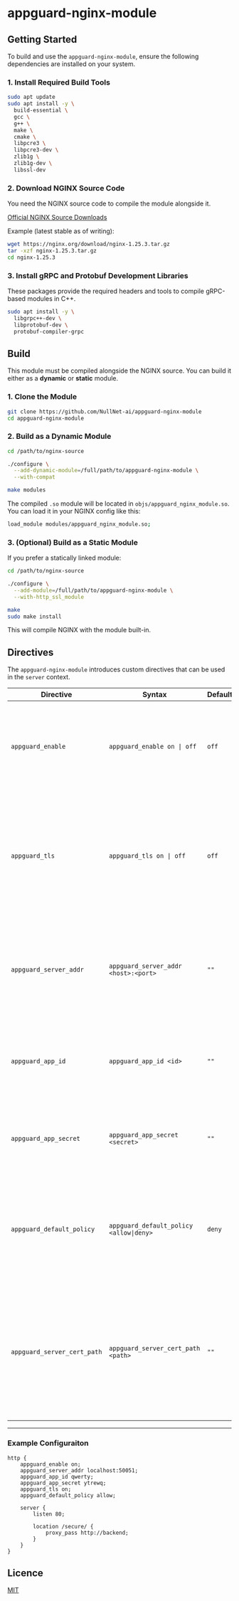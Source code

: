 # appguard-nginx-module

## Getting Started

To build and use the `appguard-nginx-module`, ensure the following dependencies are installed on your system.

### 1. Install Required Build Tools

```bash
sudo apt update
sudo apt install -y \
  build-essential \
  gcc \
  g++ \
  make \
  cmake \
  libpcre3 \
  libpcre3-dev \
  zlib1g \
  zlib1g-dev \
  libssl-dev
```

### 2. Download NGINX Source Code

You need the NGINX source code to compile the module alongside it.

[Official NGINX Source Downloads](https://nginx.org/en/download.html)

Example (latest stable as of writing):

```bash
wget https://nginx.org/download/nginx-1.25.3.tar.gz
tar -xzf nginx-1.25.3.tar.gz
cd nginx-1.25.3
```

### 3. Install gRPC and Protobuf Development Libraries

These packages provide the required headers and tools to compile gRPC-based modules in C++.

```bash
sudo apt install -y \
  libgrpc++-dev \
  libprotobuf-dev \
  protobuf-compiler-grpc
```

## Build

This module must be compiled alongside the NGINX source. You can build it either as a **dynamic** or **static** module.

### 1. Clone the Module
```bash
git clone https://github.com/NullNet-ai/appguard-nginx-module
cd appguard-nginx-module
```

### 2. Build as a Dynamic Module

```bash
cd /path/to/nginx-source

./configure \
  --add-dynamic-module=/full/path/to/appguard-nginx-module \
  --with-compat

make modules
```

The compiled `.so` module will be located in `objs/appguard_nginx_module.so`.
You can load it in your NGINX config like this:
```bash
load_module modules/appguard_nginx_module.so;
```

### 3. (Optional) Build as a Static Module
If you prefer a statically linked module:
```bash
cd /path/to/nginx-source

./configure \
  --add-module=/full/path/to/appguard-nginx-module \
  --with-http_ssl_module

make
sudo make install
```
This will compile NGINX with the module built-in.

## Directives
The `appguard-nginx-module` introduces custom directives that can be used in the  `server` context.

| Directive               | Syntax                                      | Default             | Description |
|-------------------------|---------------------------------------------|---------------------|-------------|
| `appguard_enable`        | `appguard_enable on \| off`                  | `off`               | Enables or disables AppGuard processing for requests. When enabled, HTTP requests will be evaluated by the AppGuard service. |
| `appguard_tls`           | `appguard_tls on \| off`                     | `off`               | Enables or disables TLS (Transport Layer Security) for gRPC communication with the backend server. When enabled, all communication with the backend will be encrypted. |
| `appguard_server_addr`   | `appguard_server_addr <host>:<port>`        | `""`                | Specifies the address of the gRPC backend server that handles policy decisions. Default is empty, meaning no server is defined until configured. |
| `appguard_app_id`        | `appguard_app_id <id>`                      | `""`                | A unique identifier for your application used for authentication or tracking purposes with the backend server. |
| `appguard_app_secret`    | `appguard_app_secret <secret>`              | `""`                | A secret key associated with the `appguard_app_id` used for authentication with the backend server. |
| `appguard_default_policy`| `appguard_default_policy <allow\|deny>`      | `deny`              | Defines the default policy when no explicit rule matches the request. If set to `allow`, requests that don't match any rules will be allowed; otherwise, they are denied. |
| `appguard_server_cert_path` | `appguard_server_cert_path <path>`        | `""`                | Specifies the file path to the server's certificate (e.g., CA certificate) used for TLS verification when `appguard_tls` is enabled. If left empty, the system's default root CAs will be used for verification. |

---

### Example Configuraiton
```nginx
http {
    appguard_enable on;
    appguard_server_addr localhost:50051;
    appguard_app_id qwerty;
    appguard_app_secret ytrewq;
    appguard_tls on;
    appguard_default_policy allow;

    server {
        listen 80;

        location /secure/ {
            proxy_pass http://backend;
        }
    }
}
```

## Licence
[MIT](https://github.com/NullNet-ai/appguard-nginx-module/tree/main?tab=MIT-1-ov-file#readme)